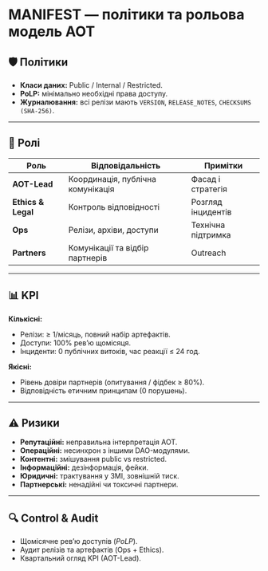 # MANIFEST — політики та рольова модель АОТ

## 🛡 Політики
- **Класи даних:** Public / Internal / Restricted.  
- **PoLP:** мінімально необхідні права доступу.  
- **Журналювання:** всі релізи мають `VERSION`, `RELEASE_NOTES`, `CHECKSUMS (SHA-256)`.

---

## 👥 Ролі
| Роль         | Відповідальність                          | Примітки |
|--------------|-------------------------------------------|----------|
| **AOT-Lead** | Координація, публічна комунікація         | Фасад і стратегія |
| **Ethics & Legal** | Контроль відповідності                | Розгляд інцидентів |
| **Ops**      | Релізи, архіви, доступи                   | Технічна підтримка |
| **Partners** | Комунікації та відбір партнерів            | Outreach |

---

## 📊 KPI
**Кількісні:**  
- Релізи: ≥ 1/місяць, повний набір артефактів.  
- Доступи: 100% ревʼю щомісяця.  
- Інциденти: 0 публічних витоків, час реакції ≤ 24 год.  

**Якісні:**  
- Рівень довіри партнерів (опитування / фідбек ≥ 80%).  
- Відповідність етичним принципам (0 порушень).  

---

## ⚠️ Ризики
- **Репутаційні:** неправильна інтерпретація AOT.  
- **Операційні:** несинхрон з іншими DAO-модулями.  
- **Контентні:** змішування public vs restricted.  
- **Інформаційні:** дезінформація, фейки.  
- **Юридичні:** трактування у ЗМІ, зовнішній тиск.  
- **Партнерські:** ненадійні чи токсичні партнери.

---

## 🔍 Control & Audit
- Щомісячне ревʼю доступів (*PoLP*).  
- Аудит релізів та артефактів (Ops + Ethics).  
- Квартальний огляд KPI (AOT-Lead).  
